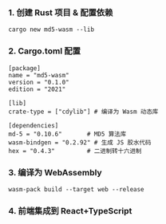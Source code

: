 

### 1. 创建 Rust 项目 & 配置依赖
```
cargo new md5-wasm --lib
```

### 2. Cargo.toml 配置
```
[package]
name = "md5-wasm"
version = "0.1.0"
edition = "2021"

[lib]
crate-type = ["cdylib"] # 编译为 Wasm 动态库

[dependencies]
md-5 = "0.10.6"       # MD5 算法库
wasm-bindgen = "0.2.92" # 生成 JS 胶水代码
hex = "0.4.3"         # 二进制转十六进制
```


### 3.  编译为 WebAssembly
```
wasm-pack build --target web --release

```

### 4. 前端集成到 React+TypeScript








